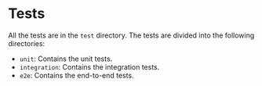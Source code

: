 # Tests
All the tests are in the `test` directory. The tests are divided into the following directories:
- `unit`: Contains the unit tests.
- `integration`: Contains the integration tests.
- `e2e`: Contains the end-to-end tests.

